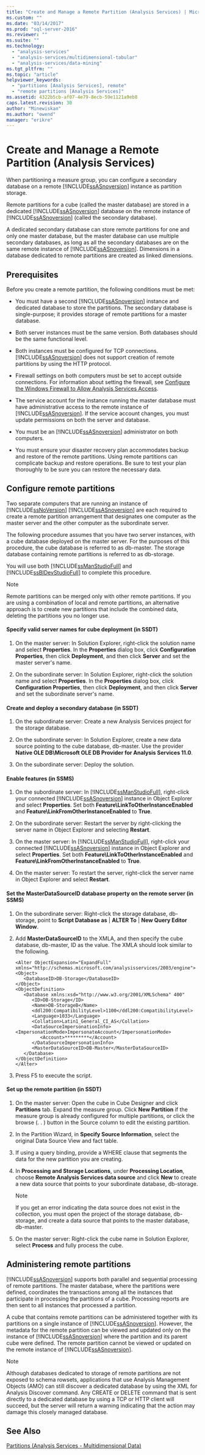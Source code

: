 ```yaml
---
title: "Create and Manage a Remote Partition (Analysis Services) | Microsoft Docs"
ms.custom: ""
ms.date: "03/14/2017"
ms.prod: "sql-server-2016"
ms.reviewer: ""
ms.suite: ""
ms.technology: 
  - "analysis-services"
  - "analysis-services/multidimensional-tabular"
  - "analysis-services/data-mining"
ms.tgt_pltfrm: ""
ms.topic: "article"
helpviewer_keywords: 
  - "partitions [Analysis Services], remote"
  - "remote partitions [Analysis Services]"
ms.assetid: 4322b5cb-af07-4e79-8ecb-59e1121a9eb8
caps.latest.revision: 30
author: "Minewiskan"
ms.author: "owend"
manager: "erikre"
---
```

# Create and Manage a Remote Partition (Analysis Services)
  When partitioning a measure group, you can configure a secondary database on a remote [!INCLUDE[ssASnoversion](../../includes/ssasnoversion-md.md)] instance as partition storage.  
  
 Remote partitions for a cube (called the master database) are stored in a dedicated [!INCLUDE[ssASnoversion](../../includes/ssasnoversion-md.md)] database on the remote instance of [!INCLUDE[ssASnoversion](../../includes/ssasnoversion-md.md)] (called the secondary database).  
  
 A dedicated secondary database can store remote partitions for one and only one master database, but the master database can use multiple secondary databases, as long as all the secondary databases are on the same remote instance of [!INCLUDE[ssASnoversion](../../includes/ssasnoversion-md.md)]. Dimensions in a database dedicated to remote partitions are created as linked dimensions.  
  
## Prerequisites  
 Before you create a remote partition, the following conditions must be met:  
  
-   You must have a second [!INCLUDE[ssASnoversion](../../includes/ssasnoversion-md.md)] instance and dedicated database to store the partitions. The secondary database is single-purpose; it provides storage of remote partitions for a master database.  
  
-   Both server instances must be the same version. Both databases should be the same functional level.  
  
-   Both instances must be configured for TCP connections. [!INCLUDE[ssASnoversion](../../includes/ssasnoversion-md.md)] does not support creation of remote partitions by using the HTTP protocol.  
  
-   Firewall settings on both computers must be set to accept outside connections. For information about setting the firewall, see [Configure the Windows Firewall to Allow Analysis Services Access](../../analysis-services/instances/configure-the-windows-firewall-to-allow-analysis-services-access.md).  
  
-   The service account for the instance running the master database must have administrative access to the remote instance of [!INCLUDE[ssASnoversion](../../includes/ssasnoversion-md.md)]. If the service account changes, you must update permissions on both the server and database.  
  
-   You must be an [!INCLUDE[ssASnoversion](../../includes/ssasnoversion-md.md)] administrator on both computers.  
  
-   You must ensure your disaster recovery plan accommodates backup and restore of the remote partitions. Using remote partitions can complicate backup and restore operations. Be sure to test your plan thoroughly to be sure you can restore the necessary data.  
  
## Configure remote partitions  
 Two separate computers that are running an instance of [!INCLUDE[ssNoVersion](../../includes/ssnoversion-md.md)] [!INCLUDE[ssASnoversion](../../includes/ssasnoversion-md.md)] are each required to create a remote partition arrangement that designates one computer as the master server and the other computer as the subordinate server.  
  
 The following procedure assumes that you have two server instances, with a cube database deployed on the master server. For the purposes of this procedure, the cube database is referred to as db-master. The storage database containing remote partitions is referred to as db-storage.  
  
 You will use both [!INCLUDE[ssManStudioFull](../../includes/ssmanstudiofull-md.md)] and [!INCLUDE[ssBIDevStudioFull](../../includes/ssbidevstudiofull-md.md)] to complete this procedure.  
  
> [!NOTE]  
>  Remote partitions can be merged only with other remote partitions. If you are using a combination of local and remote partitions, an alternative approach is to create new partitions that include the combined data, deleting the partitions you no longer use.  
  
#### Specify valid server names for cube deployment (in SSDT)  
  
1.  On the master server: In Solution Explorer, right-click the solution name and select **Properties**. In the **Properties** dialog box, click **Configuration Properties**, then click **Deployment**, and then click **Server** and set the master server's name.  
  
2.  On the subordinate server: In Solution Explorer, right-click the solution name and select **Properties**. In the **Properties** dialog box, click **Configuration Properties**, then click **Deployment**, and then click **Server** and set the subordinate server's name.  
  
#### Create and deploy a secondary database (in SSDT)  
  
1.  On the subordinate server: Create a new Analysis Services project for the storage database.  
  
2.  On the subordinate server: In Solution Explorer, create a new data source pointing to the cube database, db-master. Use the provider **Native OLE DB\Microsoft OLE DB Provider for Analysis Services 11.0**.  
  
3.  On the subordinate server: Deploy the solution.  
  
#### Enable features (in SSMS)  
  
1.  On the subordinate server: In [!INCLUDE[ssManStudioFull](../../includes/ssmanstudiofull-md.md)], right-click your connected [!INCLUDE[ssASnoversion](../../includes/ssasnoversion-md.md)] instance in Object Explorer and select **Properties**. Set both **Feature\LinkToOtherInstanceEnabled** and **Feature\LinkFromOtherInstanceEnabled** to **True**.  
  
2.  On the subordinate server: Restart the server by right-clicking the server name in Object Explorer and selecting **Restart**.  
  
3.  On the master server: In [!INCLUDE[ssManStudioFull](../../includes/ssmanstudiofull-md.md)], right-click your connected [!INCLUDE[ssASnoversion](../../includes/ssasnoversion-md.md)] instance in Object Explorer and select **Properties**. Set both **Feature\LinkToOtherInstanceEnabled** and **Feature\LinkFromOtherInstanceEnabled** to **True**.  
  
4.  On the master server: To restart the server, right-click the server name in Object Explorer and select **Restart**.  
  
#### Set the MasterDataSourceID database property on the remote server (in SSMS)  
  
1.  On the subordinate server: Right-click the storage database, db-storage, point to **Script Database as** | **ALTER To** | **New Query Editor Window**.  
  
2.  Add **MasterDataSourceID** to the XMLA, and then specify the cube database, db-master, ID as the value. The XMLA should look similar to the following.  
  
    ```  
    <Alter ObjectExpansion="ExpandFull" xmlns="http://schemas.microsoft.com/analysisservices/2003/engine">  
    <Object>  
       <DatabaseID>DB-Storage</DatabaseID>  
    </Object>  
    <ObjectDefinition>  
       <Database xmlns:xsd="http://www.w3.org/2001/XMLSchema" 400"   
          <ID>DB-Storage</ID>  
          <Name>DB-StorageB</Name>  
          <ddl200:CompatibilityLevel>1100</ddl200:CompatibilityLevel>  
          <Language>1033</Language>  
          <Collation>Latin1_General_CI_AS</Collation>  
          <DataSourceImpersonationInfo>  
    <ImpersonationMode>ImpersonateAccount</ImpersonationMode>  
             <Account>*********</Account>  
          </DataSourceImpersonationInfo>  
          <MasterDataSourceID>DB-Master</MasterDataSourceID>  
       </Database>  
    </ObjectDefinition>  
    </Alter>  
    ```  
  
3.  Press F5 to execute the script.  
  
#### Set up the remote partition (in SSDT)  
  
1.  On the master server: Open the cube in Cube Designer and click **Partitions** tab. Expand the measure group. Click **New Partition** if the measure group is already configured for multiple partitions, or click the browse (. . ) button in the Source column to edit the existing partition.  
  
2.  In the Partition Wizard, in **Specify Source Information**, select the original Data Source View and fact table.  
  
3.  If using a query binding, provide a WHERE clause that segments the data for the new partition you are creating.  
  
4.  In **Processing and Storage Locations**, under **Processing Location**, choose **Remote Analysis Services data source** and click **New** to create a new data source that points to your subordinate database, db-storage.  
  
    > [!NOTE]  
    >  If you get an error indicating the data source does not exist in the collection, you must open the project of the storage database, db-storage, and create a data source that points to the master database, db-master.  
  
5.  On the master server: Right-click the cube name in Solution Explorer, select **Process** and fully process the cube.  
  
## Administering remote partitions  
 [!INCLUDE[ssASnoversion](../../includes/ssasnoversion-md.md)] supports both parallel and sequential processing of remote partitions. The master database, where the partitions were defined, coordinates the transactions among all the instances that participate in processing the partitions of a cube. Processing reports are then sent to all instances that processed a partition.  
  
 A cube that contains remote partitions can be administered together with its partitions on a single instance of [!INCLUDE[ssASnoversion](../../includes/ssasnoversion-md.md)]. However, the metadata for the remote partition can be viewed and updated only on the instance of [!INCLUDE[ssASnoversion](../../includes/ssasnoversion-md.md)] where the partition and its parent cube were defined. The remote partition cannot be viewed or updated on the remote instance of [!INCLUDE[ssASnoversion](../../includes/ssasnoversion-md.md)].  
  
> [!NOTE]  
>  Although databases dedicated to storage of remote partitions are not exposed to schema rowsets, applications that use Analysis Management Objects (AMO) can still discover a dedicated database by using the XML for Analysis Discover command. Any CREATE or DELETE command that is sent directly to a dedicated database by using a TCP or HTTP client will succeed, but the server will return a warning indicating that the action may damage this closely managed database.  
  
## See Also  
 [Partitions &#40;Analysis Services - Multidimensional Data&#41;](../../analysis-services/multidimensional-models-olap-logical-cube-objects/partitions-analysis-services-multidimensional-data.md)  
  
  